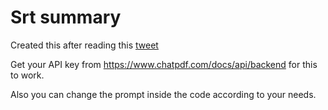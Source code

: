 
# Srt summary

Created this after reading this [tweet](https://twitter.com/championswimmer/status/1765437720917377521)

Get your API key from https://www.chatpdf.com/docs/api/backend 
for this to work.

Also you can  change the prompt inside the code according to your needs.